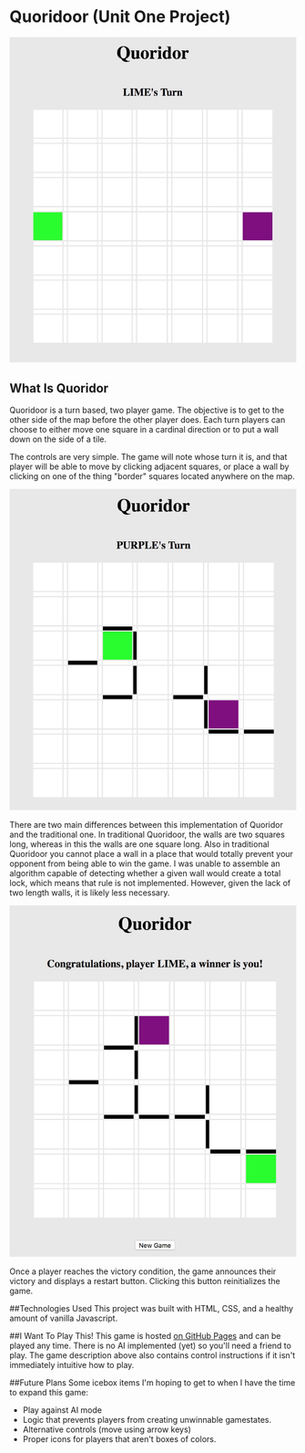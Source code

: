 # Quoridoor (Unit One Project)

![Wireframe of Quoridoor](wireframe.jpg)

## What Is Quoridor
Quoridoor is a turn based, two player game. The objective is to get to the other side of the map before the other player does. Each turn players can choose to either move one square in a cardinal direction or to put a wall down on the side of a tile. 

The controls are very simple. The game will note whose turn it is, and that player will be able to move by clicking adjacent squares, or place a wall by clicking on one of the thing "border" squares located anywhere on the map.

![Play Example](playexample.jpg)

There are two main differences between this implementation of Quoridor and the traditional one. In traditional Quoridoor, the walls are two squares long, whereas in this the walls are one square long. Also in traditional Quoridoor you cannot place a wall in a place that would totally prevent your opponent from being able to win the game. I was unable to assemble an algorithm capable of detecting whether a given wall would create a total lock, which means that rule is not implemented. However, given the lack of two length walls, it is likely less necessary.

![Victory Screen](victoryscreen.jpg)

Once a player reaches the victory condition, the game announces their victory and displays a restart button. Clicking this button reinitializes the game.

##Technologies Used
This project was built with HTML, CSS, and a healthy amount of vanilla Javascript. 

##I Want To Play This!
This game is hosted [on GitHub Pages](http://rudysummers.com/Quoridoor/) and can be played any time. There is no AI implemented (yet) so you'll need a friend to play. The game description above also contains control instructions if it isn't immediately intuitive how to play.

##Future Plans
Some icebox items I'm hoping to get to when I have the time to expand this game:

* Play against AI mode
* Logic that prevents players from creating unwinnable gamestates.
* Alternative controls (move using arrow keys)
* Proper icons for players that aren't boxes of colors.